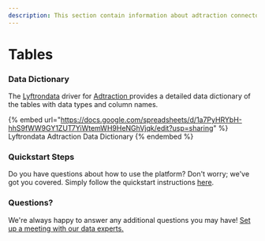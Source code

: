 ```yaml
---
description: This section contain information about adtraction connector tables information
---
```


# Tables

### Data Dictionary

The [Lyftrondata](https://www.lyftrondata.com/) driver for [Adtraction](https://www.lyftrondata.com/integration/adtraction/)[ ](https://www.lyftrondata.com/integration/adtraction/)provides a detailed data dictionary of the tables with data types and column names.

{% embed url="https://docs.google.com/spreadsheets/d/1a7PyHRYbH-hhS9fWW9GY1ZUT7YiWtemWH9HeNGhVjqk/edit?usp=sharing" %}
Lyftrondata Adtraction Data Dictionary
{% endembed %}

### Quickstart Steps

Do you have questions about how to use the platform? Don't worry; we've got you covered. Simply follow the quickstart instructions [here](../../../../quickstart-steps.md).

### Questions? <a href="#questions" id="questions"></a>

We're always happy to answer any additional questions you may have! [Set up a meeting with our data experts.](https://www.lyftrondata.com/book-a-meeting/)

